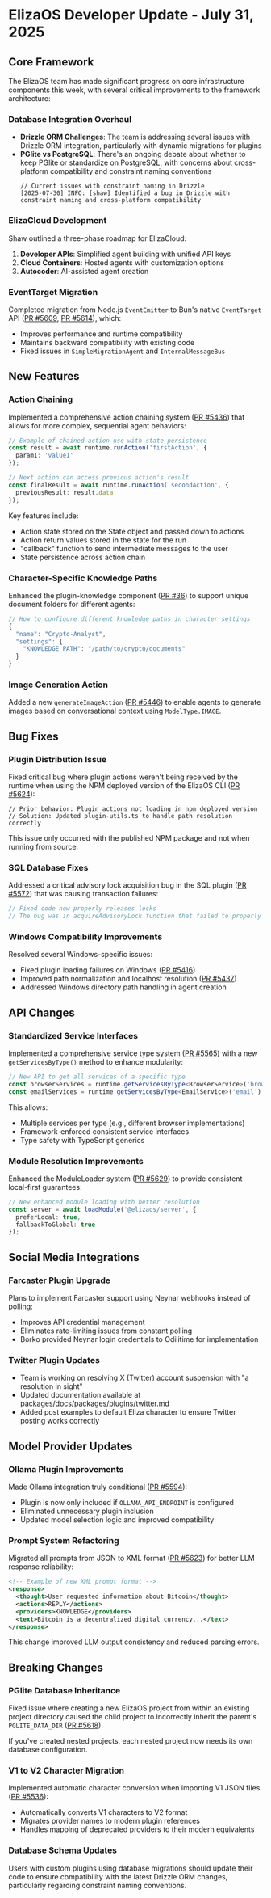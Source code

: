 # ElizaOS Developer Update - July 31, 2025

## Core Framework

The ElizaOS team has made significant progress on core infrastructure components this week, with several critical improvements to the framework architecture:

### Database Integration Overhaul
- **Drizzle ORM Challenges**: The team is addressing several issues with Drizzle ORM integration, particularly with dynamic migrations for plugins
- **PGlite vs PostgreSQL**: There's an ongoing debate about whether to keep PGlite or standardize on PostgreSQL, with concerns about cross-platform compatibility and constraint naming conventions
  ```
  // Current issues with constraint naming in Drizzle
  [2025-07-30] INFO: [shaw] Identified a bug in Drizzle with constraint naming and cross-platform compatibility
  ```

### ElizaCloud Development
Shaw outlined a three-phase roadmap for ElizaCloud:
1. **Developer APIs**: Simplified agent building with unified API keys
2. **Cloud Containers**: Hosted agents with customization options
3. **Autocoder**: AI-assisted agent creation

### EventTarget Migration
Completed migration from Node.js `EventEmitter` to Bun's native `EventTarget` API ([PR #5609](https://github.com/elizaOS/eliza/pull/5609), [PR #5614](https://github.com/elizaOS/eliza/pull/5614)), which:
- Improves performance and runtime compatibility
- Maintains backward compatibility with existing code
- Fixed issues in `SimpleMigrationAgent` and `InternalMessageBus`

## New Features

### Action Chaining
Implemented a comprehensive action chaining system ([PR #5436](https://github.com/elizaOS/eliza/pull/5436)) that allows for more complex, sequential agent behaviors:

```typescript
// Example of chained action use with state persistence
const result = await runtime.runAction('firstAction', {
  param1: 'value1'
});

// Next action can access previous action's result
const finalResult = await runtime.runAction('secondAction', {
  previousResult: result.data
});
```

Key features include:
- Action state stored on the State object and passed down to actions
- Action return values stored in the state for the run
- "callback" function to send intermediate messages to the user
- State persistence across action chain

### Character-Specific Knowledge Paths
Enhanced the plugin-knowledge component ([PR #36](https://github.com/elizaOS/eliza/pull/36)) to support unique document folders for different agents:

```typescript
// How to configure different knowledge paths in character settings
{
  "name": "Crypto-Analyst",
  "settings": {
    "KNOWLEDGE_PATH": "/path/to/crypto/documents"
  }
}
```

### Image Generation Action
Added a new `generateImageAction` ([PR #5446](https://github.com/elizaOS/eliza/pull/5446)) to enable agents to generate images based on conversational context using `ModelType.IMAGE`.

## Bug Fixes

### Plugin Distribution Issue
Fixed critical bug where plugin actions weren't being received by the runtime when using the NPM deployed version of the ElizaOS CLI ([PR #5624](https://github.com/elizaOS/eliza/pull/5624)):

```
// Prior behavior: Plugin actions not loading in npm deployed version
// Solution: Updated plugin-utils.ts to handle path resolution correctly
```

This issue only occurred with the published NPM package and not when running from source.

### SQL Database Fixes
Addressed a critical advisory lock acquisition bug in the SQL plugin ([PR #5572](https://github.com/elizaOS/eliza/pull/5572)) that was causing transaction failures:

```typescript
// Fixed code now properly releases locks
// The bug was in acquireAdvisoryLock function that failed to properly release locks
```

### Windows Compatibility Improvements
Resolved several Windows-specific issues:
- Fixed plugin loading failures on Windows ([PR #5416](https://github.com/elizaOS/eliza/pull/5416))
- Improved path normalization and localhost resolution ([PR #5437](https://github.com/elizaOS/eliza/pull/5437))
- Addressed Windows directory path handling in agent creation

## API Changes

### Standardized Service Interfaces
Implemented a comprehensive service type system ([PR #5565](https://github.com/elizaOS/eliza/pull/5565)) with a new `getServicesByType()` method to enhance modularity:

```typescript
// New API to get all services of a specific type
const browserServices = runtime.getServicesByType<BrowserService>('browser');
const emailServices = runtime.getServicesByType<EmailService>('email');
```

This allows:
- Multiple services per type (e.g., different browser implementations)
- Framework-enforced consistent service interfaces
- Type safety with TypeScript generics

### Module Resolution Improvements
Enhanced the ModuleLoader system ([PR #5629](https://github.com/elizaOS/eliza/pull/5629)) to provide consistent local-first guarantees:

```typescript
// New enhanced module loading with better resolution
const server = await loadModule('@elizaos/server', {
  preferLocal: true,
  fallbackToGlobal: true
});
```

## Social Media Integrations

### Farcaster Plugin Upgrade
Plans to implement Farcaster support using Neynar webhooks instead of polling:
- Improves API credential management
- Eliminates rate-limiting issues from constant polling
- Borko provided Neynar login credentials to Odilitime for implementation

### Twitter Plugin Updates
- Team is working on resolving X (Twitter) account suspension with "a resolution in sight"
- Updated documentation available at [packages/docs/packages/plugins/twitter.md](https://github.com/elizaOS/eliza/blob/main/packages/docs/packages/plugins/twitter.md)
- Added post examples to default Eliza character to ensure Twitter posting works correctly

## Model Provider Updates

### Ollama Plugin Improvements
Made Ollama integration truly conditional ([PR #5594](https://github.com/elizaOS/eliza/pull/5594)):
- Plugin is now only included if `OLLAMA_API_ENDPOINT` is configured
- Eliminated unnecessary plugin inclusion
- Updated model selection logic and improved compatibility

### Prompt System Refactoring
Migrated all prompts from JSON to XML format ([PR #5623](https://github.com/elizaOS/eliza/pull/5623)) for better LLM response reliability:

```xml
<!-- Example of new XML prompt format -->
<response>
  <thought>User requested information about Bitcoin</thought>
  <actions>REPLY</actions>
  <providers>KNOWLEDGE</providers>
  <text>Bitcoin is a decentralized digital currency...</text>
</response>
```

This change improved LLM output consistency and reduced parsing errors.

## Breaking Changes

### PGlite Database Inheritance
Fixed issue where creating a new ElizaOS project from within an existing project directory caused the child project to incorrectly inherit the parent's `PGLITE_DATA_DIR` ([PR #5618](https://github.com/elizaOS/eliza/pull/5618)).

If you've created nested projects, each nested project now needs its own database configuration.

### V1 to V2 Character Migration
Implemented automatic character conversion when importing V1 JSON files ([PR #5536](https://github.com/elizaOS/eliza/pull/5536)):
- Automatically converts V1 characters to V2 format
- Migrates provider names to modern plugin references
- Handles mapping of deprecated providers to their modern equivalents

### Database Schema Updates
Users with custom plugins using database migrations should update their code to ensure compatibility with the latest Drizzle ORM changes, particularly regarding constraint naming conventions.